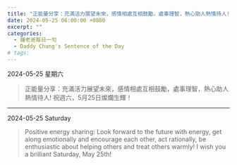 ```yaml
---
title: "正能量分享：充滿活力展望未來，感情相處互相鼓勵，處事理智，熱心助人熱情待人! 祝週六，5月25日燦爛生輝! <br> Positive energy sharing: Look forward to the future with energy, get along emotionally and encourage each other, act rationally, be enthusiastic about helping others and treat others warmly! I wish you a brilliant Saturday, May 25th!"
date: 2024-05-25 06:00:00 +0800
excerpt: ""
categories:
  - 鍾老爸每日一句
  - Daddy Chung's Sentence of the Day
# tags:
---
```


2024-05-25 星期六

> 正能量分享：充滿活力展望未來，感情相處互相鼓勵，處事理智，熱心助人熱情待人! 祝週六，5月25日燦爛生輝！

---

2024-05-25 Saturday

> Positive energy sharing: Look forward to the future with energy, get along emotionally and encourage each other, act rationally, be enthusiastic about helping others and treat others warmly! I wish you a brilliant Saturday, May 25th!
